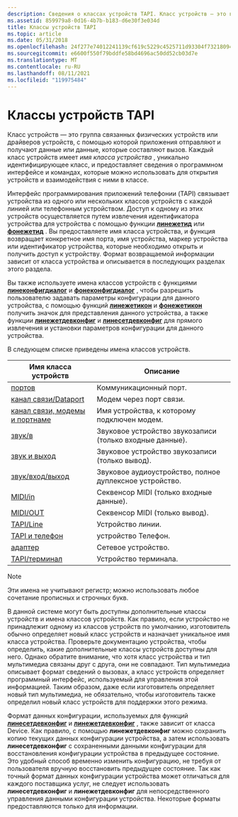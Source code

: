```yaml
---
description: Сведения о классах устройств TAPI. Класс устройств — это группа устройств или драйверов устройств, с помощью которых приложения отправляют и получают сведения о вызовах или данные.
ms.assetid: 859979a8-0d16-4b7b-b183-d6e30f3e034d
title: Классы устройств TAPI
ms.topic: article
ms.date: 05/31/2018
ms.openlocfilehash: 24f277e74012241139cf619c5229c4525711d93304f7321809461aff13416e62
ms.sourcegitcommit: e6600f550f79bddfe58bd4696ac50dd52cb03d7e
ms.translationtype: MT
ms.contentlocale: ru-RU
ms.lasthandoff: 08/11/2021
ms.locfileid: "119975484"
---
```

# <a name="tapi-device-classes"></a>Классы устройств TAPI

Класс устройств — это группа связанных физических устройств или драйверов устройств, с помощью которой приложения отправляют и получают данные или данные, которые составляют вызов. Каждый класс устройств имеет *имя класса устройства* , уникально идентифицирующее класс, и предоставляет сведения о программном интерфейсе и командах, которые можно использовать для открытия устройств и взаимодействия с ними в классе.

Интерфейс программирования приложений телефонии (TAPI) связывает устройства из одного или нескольких классов устройств с каждой линией или телефонным устройством. Доступ к одному из этих устройств осуществляется путем извлечения идентификатора устройства для устройства с помощью функции [**линежетид**](/windows/desktop/api/Tapi/nf-tapi-linegetid) или [**фонежетид**](/windows/desktop/api/Tapi/nf-tapi-phonegetid) . Вы предоставляете имя класса устройства, и функция возвращает конкретное имя порта, имя устройства, маркер устройства или идентификатор устройства, которые необходимо открыть и получить доступ к устройству. Формат возвращаемой информации зависит от класса устройства и описывается в последующих разделах этого раздела.

Вы также используете имена классов устройств с функциями [**линеконфигдиалог**](/windows/desktop/api/Tapi/nf-tapi-lineconfigdialog) и [**фонеконфигдиалог**](/windows/desktop/api/Tapi/nf-tapi-phoneconfigdialog) , чтобы разрешить пользователю задавать параметры конфигурации для данного устройства, с помощью функций [**линежетикон**](/windows/desktop/api/Tapi/nf-tapi-linegeticon) и [**фонежетикон**](/windows/desktop/api/Tapi/nf-tapi-phonegeticon) получить значок для представления данного устройства, а также функции [**линежетдевконфиг**](/windows/desktop/api/Tapi/nf-tapi-linegetdevconfig) и [**линесетдевконфиг**](/windows/desktop/api/Tapi/nf-tapi-linesetdevconfig) для прямого извлечения и установки параметров конфигурации для данного устройства.

В следующем списке приведены имена классов устройств.



| Имя класса устройств                                      | Описание                                       |
|--------------------------------------------------------|---------------------------------------------------|
| [портов](comm.md)                                       | Коммуникационный порт.                              |
| [канал связи/Dataport](comm-datamodem.md)                   | Модем через порт связи.              |
| [канал связи, модемы и портнаме](comm-datamodem-portname.md) | Имя устройства, к которому подключен модем. |
| [звук/в](wave-in.md)                                 | Звуковое устройство звукозаписи (только входные данные).                   |
| [звук и выход](wave-out.md)                               | Звуковое устройство звукозаписи (только вывод).                  |
| [звук/вход/выход](wave-in-out.md)                         | Звуковое аудиоустройство, полное дуплексное устройство.                   |
| [MIDI/in](midi-in.md)                                 | Секвенсор MIDI (только входные данные).                      |
| [MIDI/OUT](midi-out.md)                               | Секвенсор MIDI (только вывод).                     |
| [TAPI/Line](tapi-line.md)                             | Устройство линии.                                      |
| [TAPI и телефон](tapi-phone.md)                           | устройство Телефон.                                     |
| [адаптер](ndis.md)                                       | Сетевое устройство.                                   |
| [TAPI/терминал](tapi-terminal.md)                     | Устройство терминала.                                  |



 

> [!Note]  
> Эти имена не учитывают регистр; можно использовать любое сочетание прописных и строчных букв.

 

В данной системе могут быть доступны дополнительные классы устройств и имена классов устройств. Как правило, если устройство не принадлежит одному из классов устройств по умолчанию, изготовитель обычно определяет новый класс устройств и назначает уникальное имя класса устройства. Проверьте документацию устройства, чтобы определить, какие дополнительные классы устройств доступны для него. Однако обратите внимание, что хотя класс устройства и тип мультимедиа связаны друг с друга, они не совпадают. Тип мультимедиа описывает формат сведений о вызовах, а класс устройств определяет программный интерфейс, используемый для управления этой информацией. Таким образом, даже если изготовитель определяет новый тип мультимедиа, не обязательно, чтобы изготовитель также определил новый класс устройств для поддержки этого режима.

Формат данных конфигурации, используемых для функций [**линесетдевконфиг**](/windows/desktop/api/Tapi/nf-tapi-linesetdevconfig) и [**линежетдевконфиг**](/windows/desktop/api/Tapi/nf-tapi-linegetdevconfig) , также зависит от класса Device. Как правило, с помощью **линежетдевконфиг** можно сохранить копию текущих данных конфигурации устройства, а затем использовать **линесетдевконфиг** с сохраненными данными конфигурации для восстановления конфигурации устройства в предыдущее состояние. Это удобный способ временно изменить конфигурацию, не требуя от пользователя вручную восстановить предыдущее состояние. Так как точный формат данных конфигурации устройства может отличаться для каждого поставщика услуг, не следует использовать **линесетдевконфиг** и **линежетдевконфиг** для непосредственного управления данными конфигурации устройства. Некоторые форматы предоставляются только для информации.

 

 



